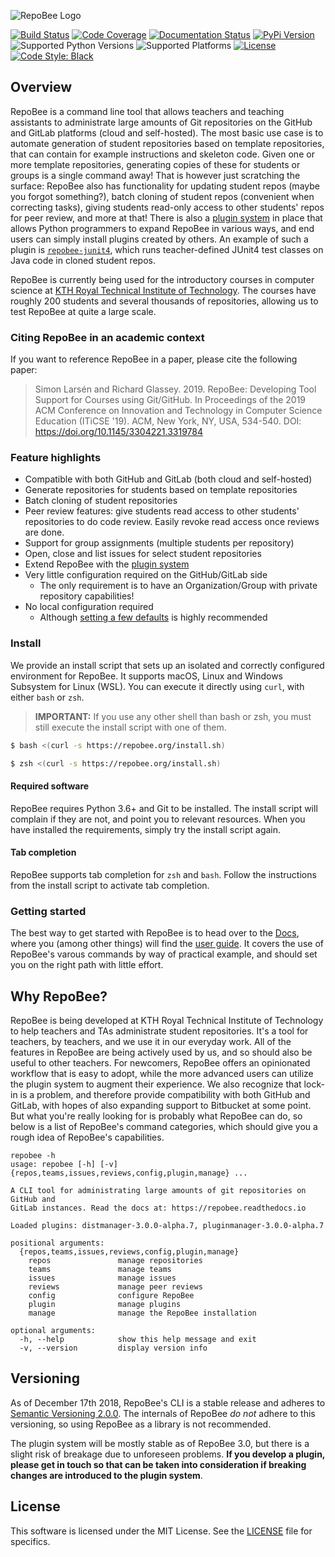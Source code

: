 ![RepoBee Logo](docs/images/RepoBee_large-black.png)

[![Build Status](https://travis-ci.com/repobee/repobee.svg)](https://travis-ci.com/repobee/repobee)
[![Code Coverage](https://codecov.io/gh/repobee/repobee/branch/master/graph/badge.svg)](https://codecov.io/gh/repobee/repobee)
[![Documentation Status](https://readthedocs.org/projects/repobee/badge/?version=stable)](http://repobee.readthedocs.io/en/stable/)
[![PyPi Version](https://badge.fury.io/py/repobee.svg)](https://badge.fury.io/py/repobee)
![Supported Python Versions](https://img.shields.io/badge/python-3.6%2C%203.7%2C%203.8-blue.svg)
![Supported Platforms](https://img.shields.io/badge/platforms-Linux%2C%20macOS-blue.svg)
[![License](https://img.shields.io/badge/license-MIT-blue.svg)](LICENSE)
[![Code Style: Black](https://img.shields.io/badge/code%20style-black-000000.svg)](https://github.com/ambv/black)

## Overview
RepoBee is a command line tool that allows teachers and teaching assistants
to administrate large amounts of Git repositories on the GitHub and GitLab
platforms (cloud and self-hosted). The most basic use case is to automate
generation of student repositories based on template repositories, that can
contain for example instructions and skeleton code. Given one or more template
repositories, generating copies of these for students or groups is a single
command away! That is however just scratching the surface: RepoBee also has
functionality for updating student repos (maybe you forgot something?), batch
cloning of student repos (convenient when correcting tasks), giving students
read-only access to other students' repos for peer review, and more at that!
There is also a [plugin system](https://github.com/repobee/repobee-plug) in
place that allows Python programmers to expand RepoBee in various ways, and end
users can simply install plugins created by others. An example of such a plugin
is [`repobee-junit4`](https://github.com/repobee/repobee-junit4), which runs
teacher-defined JUnit4 test classes on Java code in cloned student repos.

RepoBee is currently being used for the introductory courses in computer science at
[KTH Royal Technical Institute of Technology](https://www.kth.se/en/eecs). The
courses have roughly 200 students and several thousands of repositories,
allowing us to test RepoBee at quite a large scale.

### Citing RepoBee in an academic context
If you want to reference RepoBee in a paper, please cite the following paper:

> Simon Larsén and Richard Glassey. 2019. RepoBee: Developing Tool Support for
> Courses using Git/GitHub. In Proceedings of the 2019 ACM Conference on
> Innovation and Technology in Computer Science Education (ITiCSE '19). ACM,
> New York, NY, USA, 534-540. DOI: https://doi.org/10.1145/3304221.3319784

### Feature highlights
* Compatible with both GitHub and GitLab (both cloud and self-hosted)
* Generate repositories for students based on template repositories
* Batch cloning of student repositories
* Peer review features: give students read access to other students'
  repositories to do code review. Easily revoke read access once reviews are
  done.
* Support for group assignments (multiple students per repository)
* Open, close and list issues for select student repositories
* Extend RepoBee with the
  [plugin system](https://repobee.readthedocs.io/en/stable/plugins.html)
* Very little configuration required on the GitHub/GitLab side
    - The only requirement is to have an Organization/Group with private repository
      capabilities!
* No local configuration required
    - Although [setting a few defaults](https://repobee.readthedocs.io/en/stable/configuration.html#configuration)
      is highly recommended

### Install
We provide an install script that sets up an isolated and correctly configured
environment for RepoBee. It supports macOS, Linux and Windows Subsystem for
Linux (WSL). You can execute it directly using `curl`, with either `bash` or
`zsh`.

> **IMPORTANT:** If you use any other shell than bash or zsh, you must still
> execute the install script with one of them.

```bash
$ bash <(curl -s https://repobee.org/install.sh)
```

```bash
$ zsh <(curl -s https://repobee.org/install.sh)
```

#### Required software
RepoBee requires Python 3.6+ and Git to be installed. The install script will
complain if they are not, and point you to relevant resources. When you have
installed the requirements, simply try the install script again.

#### Tab completion
RepoBee supports tab completion for `zsh` and `bash`. Follow the instructions
from the install script to activate tab completion.

### Getting started
The best way to get started with RepoBee is to head over to the
[Docs](https://repobee.readthedocs.io/en/stable/), where you (among other
things) will find the
[user guide](https://repobee.readthedocs.io/en/stable/userguide.html).
It covers the use of RepoBee's varous commands by way of practical example,
and should set you on the right path with little effort.

## Why RepoBee?
RepoBee is being developed at KTH Royal Technical Institute of Technology to
help teachers and TAs administrate student repositories. It's a tool for
teachers, by teachers, and we use it in our everyday work. All of the features
in RepoBee are being actively used by us, and so should also be useful to other
teachers.  For newcomers, RepoBee offers an opinionated workflow that is easy
to adopt, while the more advanced users can utilize the plugin system to
augment their experience. We also recognize that lock-in is a problem, and
therefore provide compatibility with both GitHub and GitLab, with hopes of also
expanding support to Bitbucket at some point. But what you're really looking
for is probably what RepoBee can do, so below is a list of RepoBee's command
categories, which should give you a rough idea of RepoBee's capabilities.

```
repobee -h
usage: repobee [-h] [-v] {repos,teams,issues,reviews,config,plugin,manage} ...

A CLI tool for administrating large amounts of git repositories on GitHub and
GitLab instances. Read the docs at: https://repobee.readthedocs.io

Loaded plugins: distmanager-3.0.0-alpha.7, pluginmanager-3.0.0-alpha.7

positional arguments:
  {repos,teams,issues,reviews,config,plugin,manage}
    repos               manage repositories
    teams               manage teams
    issues              manage issues
    reviews             manage peer reviews
    config              configure RepoBee
    plugin              manage plugins
    manage              manage the RepoBee installation

optional arguments:
  -h, --help            show this help message and exit
  -v, --version         display version info
```

## Versioning
As of December 17th 2018, RepoBee's CLI is a stable release and adheres to
[Semantic Versioning 2.0.0](https://semver.org/spec/v2.0.0.html). The internals
of RepoBee _do not_ adhere to this versioning, so using RepoBee as a library
is not recommended.

The plugin system will be mostly stable as of RepoBee 3.0, but there is a
slight risk of breakage due to unforeseen problems. **If you develop a plugin,
please get in touch so that can be taken into consideration if breaking changes
are introduced to the plugin system**.

## License
This software is licensed under the MIT License. See the [LICENSE](LICENSE)
file for specifics.
